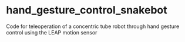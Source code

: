 # hand_gesture_control_snakebot
Code for teleoperation of a concentric tube robot through hand gesture control using the LEAP motion sensor
